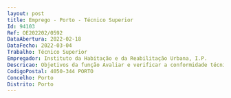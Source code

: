 ```yaml
--- 
layout: post
title: Emprego - Porto - Técnico Superior
Id: 94103
Ref: OE202202/0592
DataAbertura: 2022-02-18
DataFecho: 2022-03-04
Trabalho: Técnico Superior
Empregador: Instituto da Habitação e da Reabilitação Urbana, I.P.
Descricao: Objetivos da função Avaliar e verificar a conformidade técnica e legal dos projetos propostos para financiamento ou certificação, e acompanhar a sua execução  Contribuir para a disponibilização de fogos pelo IHRU no cumprimento dos programas de oferta pública de habitação para arrendamento a preços acessíveis, através da reabilitação de imóveis e da construção de novas habitações  Exercer funções no âmbito da conservação, manutenção e a reabilitação do património imobiliário do IHRU, I. P.  Elaborar candidaturas para obtenção de apoios financeiros à construção, conservação, manutenção e reabilitação do património imobiliário do IHRU, I. P.Com desempenho nas seguintes atividades Avaliar e verificar a conformidade técnica e legal dos projetos e propor a certificação dos mesmos no âmbito dos programas e disposições legais em vigor  Acompanhar a execução física dos projetos e implementar metodologias e procedimentos para avaliação técnica de projetos  Participar no processo de avaliação de oportunidades de promoção de novos empreendimentos e na análise de viabilidade do investimento de promoções de reabilitação e construção de imóveis  Instruir propostas relativas a procedimentos de contratação pública destinadas à formação de contratos de prestações de serviços e de empreitadas de obras públicas  Elaborar projetos (eletricidade, ITED e instalações eletromecânicas), acompanhar e fiscalizar a execução das intervenções e proceder à gestão dos respetivos contratos  Analisar, avaliar e propor as necessárias e adequadas intervenções para a conservação, manutenção e reabilitação do património imobiliário do IHRU, I.P.  Assegurar a gestão e manutenção dos equipamentos elétricos e eletromecânicos existentes no património imobiliário do IHRU, I. P.  Instruir, acompanhar e participar na gestão de candidaturas a fundos comunitários  Elaborar planos de financiamento de intervenções de reabilitação e construção de imóveis.
CodigoPostal: 4050-344 PORTO 
Concelho: Porto
Distrito: Porto
--- 
```

